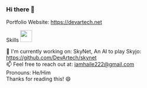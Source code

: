 ### Hi there 👋 
Portfolio Website: https://devartech.net   

Skills
<img height="32" width="32" src="https://cdn.simpleicons.org/python/black/white"/>
   
🔭 I'm currently working on: SkyNet, An AI to play Skyjo: https://github.com/DevArtech/skynet   
📫 Feel free to reach out at: iamhaile222@gmail.com   
Pronouns: He/Him   
Thanks for reading this! 😄
